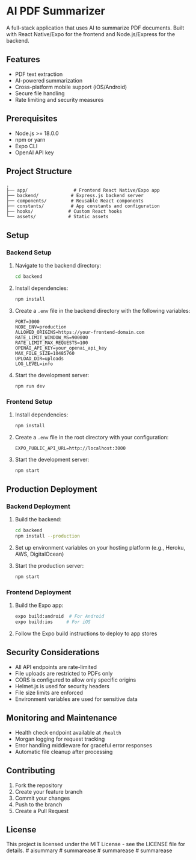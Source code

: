 # AI PDF Summarizer

A full-stack application that uses AI to summarize PDF documents. Built with React Native/Expo for the frontend and Node.js/Express for the backend.

## Features

- PDF text extraction
- AI-powered summarization
- Cross-platform mobile support (iOS/Android)
- Secure file handling
- Rate limiting and security measures

## Prerequisites

- Node.js >= 18.0.0
- npm or yarn
- Expo CLI
- OpenAI API key

## Project Structure

```
.
├── app/                 # Frontend React Native/Expo app
├── backend/            # Express.js backend server
├── components/         # Reusable React components
├── constants/          # App constants and configuration
├── hooks/             # Custom React hooks
└── assets/            # Static assets
```

## Setup

### Backend Setup

1. Navigate to the backend directory:
   ```bash
   cd backend
   ```

2. Install dependencies:
   ```bash
   npm install
   ```

3. Create a `.env` file in the backend directory with the following variables:
   ```
   PORT=3000
   NODE_ENV=production
   ALLOWED_ORIGINS=https://your-frontend-domain.com
   RATE_LIMIT_WINDOW_MS=900000
   RATE_LIMIT_MAX_REQUESTS=100
   OPENAI_API_KEY=your_openai_api_key
   MAX_FILE_SIZE=10485760
   UPLOAD_DIR=uploads
   LOG_LEVEL=info
   ```

4. Start the development server:
   ```bash
   npm run dev
   ```

### Frontend Setup

1. Install dependencies:
   ```bash
   npm install
   ```

2. Create a `.env` file in the root directory with your configuration:
   ```
   EXPO_PUBLIC_API_URL=http://localhost:3000
   ```

3. Start the development server:
   ```bash
   npm start
   ```

## Production Deployment

### Backend Deployment

1. Build the backend:
   ```bash
   cd backend
   npm install --production
   ```

2. Set up environment variables on your hosting platform (e.g., Heroku, AWS, DigitalOcean)

3. Start the production server:
   ```bash
   npm start
   ```

### Frontend Deployment

1. Build the Expo app:
   ```bash
   expo build:android  # For Android
   expo build:ios     # For iOS
   ```

2. Follow the Expo build instructions to deploy to app stores

## Security Considerations

- All API endpoints are rate-limited
- File uploads are restricted to PDFs only
- CORS is configured to allow only specific origins
- Helmet.js is used for security headers
- File size limits are enforced
- Environment variables are used for sensitive data

## Monitoring and Maintenance

- Health check endpoint available at `/health`
- Morgan logging for request tracking
- Error handling middleware for graceful error responses
- Automatic file cleanup after processing

## Contributing

1. Fork the repository
2. Create your feature branch
3. Commit your changes
4. Push to the branch
5. Create a Pull Request

## License

This project is licensed under the MIT License - see the LICENSE file for details.
#   a i s u m m a r y  
 #   s u m m a r e a s e  
 #   s u m m a r e a s e  
 #   s u m m a r e a s e  
 